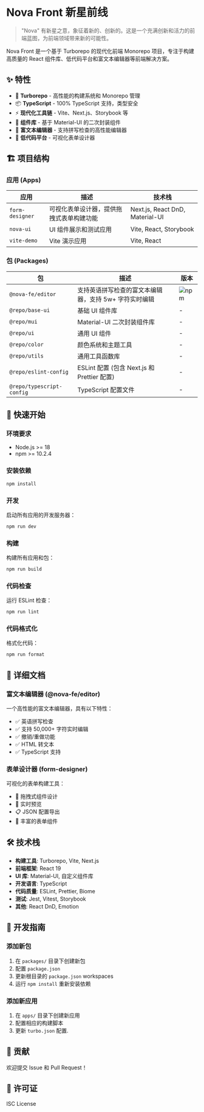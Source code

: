 # Nova Front 新星前线

> "Nova" 有新星之意，象征着新的、创新的。这是一个充满创新和活力的前端蓝图，为前端领域带来新的可能性。

Nova Front 是一个基于 Turborepo 的现代化前端 Monorepo 项目，专注于构建高质量的 React 组件库、低代码平台和富文本编辑器等前端解决方案。

## ✨ 特性

- 🚀 **Turborepo** - 高性能的构建系统和 Monorepo 管理
- 📦 **TypeScript** - 100% TypeScript 支持，类型安全
- ⚡ **现代化工具链** - Vite、Next.js、Storybook 等
- 🎨 **组件库** - 基于 Material-UI 的二次封装组件
- 📝 **富文本编辑器** - 支持拼写检查的高性能编辑器
- 🔧 **低代码平台** - 可视化表单设计器

## 🏗️ 项目结构

### 应用 (Apps)

| 应用            | 描述                                     | 技术栈                          |
| --------------- | ---------------------------------------- | ------------------------------- |
| `form-designer` | 可视化表单设计器，提供拖拽式表单构建功能 | Next.js, React DnD, Material-UI |
| `nova-ui`       | UI 组件展示和测试应用                    | Vite, React, Storybook          |
| `vite-demo`     | Vite 演示应用                            | Vite, React                     |

### 包 (Packages)

| 包                        | 描述                                                  | 版本                                                 |
| ------------------------- | ----------------------------------------------------- | ---------------------------------------------------- |
| `@nova-fe/editor`         | 支持英语拼写检查的富文本编辑器，支持 5w+ 字符实时编辑 | ![npm](https://img.shields.io/npm/v/@nova-fe/editor) |
| `@repo/base-ui`           | 基础 UI 组件库                                        | -                                                    |
| `@repo/mui`               | Material-UI 二次封装组件库                            | -                                                    |
| `@repo/ui`                | 通用 UI 组件                                          | -                                                    |
| `@repo/color`             | 颜色系统和主题工具                                    | -                                                    |
| `@repo/utils`             | 通用工具函数库                                        | -                                                    |
| `@repo/eslint-config`     | ESLint 配置 (包含 Next.js 和 Prettier 配置)           | -                                                    |
| `@repo/typescript-config` | TypeScript 配置文件                                   | -                                                    |

## 🚀 快速开始

### 环境要求

- Node.js >= 18
- npm >= 10.2.4

### 安装依赖

```bash
npm install
```

### 开发

启动所有应用的开发服务器：

```bash
npm run dev
```

### 构建

构建所有应用和包：

```bash
npm run build
```

### 代码检查

运行 ESLint 检查：

```bash
npm run lint
```

### 代码格式化

格式化代码：

```bash
npm run format
```

## 📖 详细文档

### 富文本编辑器 (@nova-fe/editor)

一个高性能的富文本编辑器，具有以下特性：

- ✅ 英语拼写检查
- ✅ 支持 50,000+ 字符实时编辑
- ✅ 撤销/重做功能
- ✅ HTML 转文本
- ✅ TypeScript 支持

### 表单设计器 (form-designer)

可视化的表单构建工具：

- 🎯 拖拽式组件设计
- 🎨 实时预览
- 📋 JSON 配置导出
- 🔧 丰富的表单组件

## 🛠️ 技术栈

- **构建工具**: Turborepo, Vite, Next.js
- **前端框架**: React 19
- **UI 库**: Material-UI, 自定义组件库
- **开发语言**: TypeScript
- **代码质量**: ESLint, Prettier, Biome
- **测试**: Jest, Vitest, Storybook
- **其他**: React DnD, Emotion

## 📝 开发指南

### 添加新包

1. 在 `packages/` 目录下创建新包
2. 配置 `package.json`
3. 更新根目录的 `package.json` workspaces
4. 运行 `npm install` 重新安装依赖

### 添加新应用

1. 在 `apps/` 目录下创建新应用
2. 配置相应的构建脚本
3. 更新 `turbo.json` 配置.

## 🤝 贡献

欢迎提交 Issue 和 Pull Request！

## 📄 许可证

ISC License
